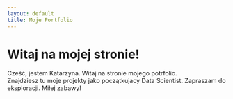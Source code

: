 ```yaml
---
layout: default
title: Moje Portfolio
---
```


# Witaj na mojej stronie!

Cześć, jestem Katarzyna. Witaj na stronie mojego potrfolio.  
Znajdziesz tu moje projekty jako początkujacy Data Scientist.
Zapraszam do eksploracji. 
Miłej zabawy!
